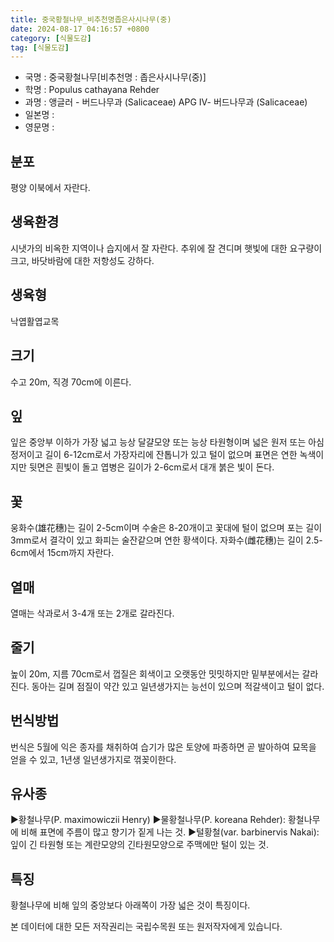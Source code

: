 ```yaml
---
title: 중국황철나무_비추천명좁은사시나무(중)
date: 2024-08-17 04:16:57 +0800
category: [식물도감]
tag: [식물도감]
---
```




- 국명 : 중국황철나무[비추천명 : 좁은사시나무(중)]
- 학명 : Populus cathayana Rehder
- 과명 : 앵글러 - 버드나무과 (Salicaceae) APG Ⅳ- 버드나무과 (Salicaceae)
- 일본명 : 
- 영문명 : 


## 분포
평양 이북에서 자란다.
## 생육환경
시냇가의 비옥한 지역이나 습지에서 잘 자란다. 추위에 잘 견디며 햇빛에 대한 요구량이 크고, 바닷바람에 대한 저항성도 강하다.
## 생육형
낙엽활엽교목
## 크기
수고 20m, 직경 70cm에 이른다.
## 잎
잎은 중앙부 이하가 가장 넓고 능상 달걀모양 또는 능상 타원형이며 넓은 원저 또는 아심정저이고 길이 6-12cm로서 가장자리에 잔톱니가 있고 털이 없으며 표면은 연한 녹색이지만 뒷면은 흰빛이 돌고 엽병은 길이가 2-6cm로서 대개 붉은 빛이 돈다.
## 꽃
웅화수(雄花穗)는 길이 2-5cm이며 수술은 8-20개이고 꽃대에 털이 없으며 포는 길이 3mm로서 결각이 있고 화피는 술잔같으며 연한 황색이다. 자화수(雌花穗)는 길이 2.5-6cm에서 15cm까지 자란다.
## 열매
열매는 삭과로서 3-4개 또는 2개로 갈라진다.
## 줄기
높이 20m, 지름 70cm로서 껍질은 회색이고 오랫동안 밋밋하지만 밑부분에서는 갈라진다. 동아는 길며 점질이 약간 있고 일년생가지는 능선이 있으며 적갈색이고 털이 없다.
## 번식방법
번식은 5월에 익은 종자를 채취하여 습기가 많은 토양에 파종하면 곧 발아하여 묘목을 얻을 수 있고, 1년생 일년생가지로 꺾꽂이한다.
## 유사종
▶황철나무(P. maximowiczii Henry)▶물황철나무(P. koreana Rehder): 황철나무에 비해 표면에 주름이 많고 향기가 짙게 나는 것. ▶털황철(var. barbinervis Nakai): 잎이 긴 타원형 또는 계란모양의 긴타원모양으로 주맥에만 털이 있는 것.
## 특징
황철나무에 비해 잎의 중앙보다 아래쪽이 가장 넓은 것이 특징이다.






본 데이터에 대한 모든 저작권리는 국립수목원 또는 원저작자에게 있습니다.
